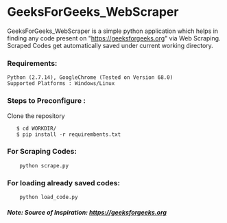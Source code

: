 # GeeksForGeeks_WebScraper

GeeksForGeeks_WebScraper is a simple python application which helps in finding any code present on "https://geeksforgeeks.org" via Web Scraping.
Scraped Codes get automatically saved under current working directory.

### Requirements: 
    Python (2.7.14), GoogleChrome (Tested on Version 68.0)
    Supported Platforms : Windows/Linux
    
### Steps to Preconfigure :

Clone the repository
```
   $ cd WORKDIR/
   $ pip install -r requirembents.txt
```
### For Scraping Codes:
```
    python scrape.py
```
### For loading already saved codes:
```
    python load_code.py
``` 
##### Note: Source of Inspiration: https://geeksforgeeks.org
